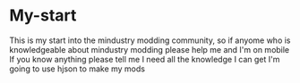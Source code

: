 # My-start
This is my start into the mindustry modding community, so if anyome who is knowledgeable about mindustry modding please help me and I'm on mobile 
If you know anything please tell me I need all the knowledge I can get
I'm going to use hjson to make my mods
